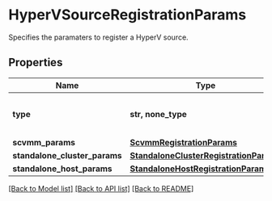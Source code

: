 # HyperVSourceRegistrationParams

Specifies the paramaters to register a HyperV source.

## Properties
Name | Type | Description | Notes
------------ | ------------- | ------------- | -------------
**type** | **str, none_type** | Specifies the HyperV Source type. | 
**scvmm_params** | [**ScvmmRegistrationParams**](ScvmmRegistrationParams.md) |  | [optional] 
**standalone_cluster_params** | [**StandaloneClusterRegistrationParams**](StandaloneClusterRegistrationParams.md) |  | [optional] 
**standalone_host_params** | [**StandaloneHostRegistrationParams**](StandaloneHostRegistrationParams.md) |  | [optional] 

[[Back to Model list]](../README.md#documentation-for-models) [[Back to API list]](../README.md#documentation-for-api-endpoints) [[Back to README]](../README.md)


